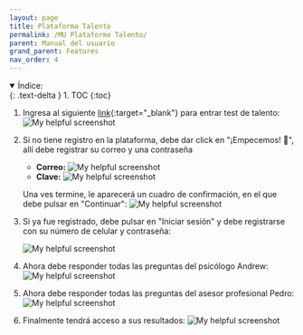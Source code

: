 ```yaml
---
layout: page
title: Plataforma Talento
permalink: /MU Plataforma Talento/
parent: Manual del usuario
grand_parent: Features
nav_order: 4
---
```



<details open markdown="block">
  <summary>
    Índice:
  </summary>
  {: .text-delta }
1. TOC
{:toc}
</details>

1. Ingresa al siguiente [link](https://talento-qe.herokuapp.com/){:target="_blank"} para entrar test de talento:
    ![My helpful screenshot](https://cdn.discordapp.com/attachments/955522800918085689/1047285515348606976/image.png)

2. Si no tiene registro en la plataforma, debe dar click en "¡Empecemos! 🙌", allí debe registrar su correo y una contraseña

    - **Correo:**
    ![My helpful screenshot](https://cdn.discordapp.com/attachments/955522800918085689/1047286218741792768/image.png)
    - **Clave:**
    ![My helpful screenshot](https://cdn.discordapp.com/attachments/955522800918085689/1047286308265005096/image.png)

    Una ves termine, le aparecerá un cuadro de confirmación, en el que debe pulsar en "Continuar":
    ![My helpful screenshot](https://cdn.discordapp.com/attachments/955522800918085689/1047286968934993920/image.png)

3. Si ya fue registrado, debe pulsar en "Iniciar sesión" y debe registrarse con su número de celular y contraseña:

    ![My helpful screenshot](https://cdn.discordapp.com/attachments/955522800918085689/1047288679447662662/image.png)

4. Ahora debe responder todas las preguntas del psicólogo Andrew:
    ![My helpful screenshot](https://cdn.discordapp.com/attachments/955522800918085689/1047287325689909258/image.png)

5. Ahora debe responder todas las preguntas del asesor profesional Pedro:
    ![My helpful screenshot](https://cdn.discordapp.com/attachments/955522800918085689/1047289459743395892/image.png)

6. Finalmente tendrá acceso a sus resultados:
    ![My helpful screenshot](https://cdn.discordapp.com/attachments/955522800918085689/1047288212479025222/image.png)

















